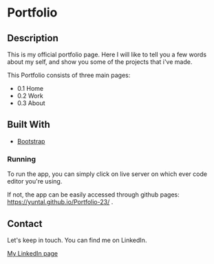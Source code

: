 # Portfolio


## Description

This is my official portfolio page. Here I will like to tell you a few words about my self, and show you some of the projects that i've made. 


This Portfolio consists of three main pages:

- 0.1 Home
- 0.2 Work
- 0.3 About

## Built With

- [Bootstrap](https://getbootstrap.com)


### Running

To run the app, you can simply click on live server on which ever code editor you're using.

If not, the app can be easily accessed through github pages: https://yuntal.github.io/Portfolio-23/ .

## Contact

Let's keep in touch. You can find me on LinkedIn.

[My LinkedIn page](https://www.linkedin.com/in/yunus-talay-324074191/)


